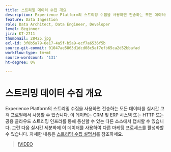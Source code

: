 ```yaml
---
title: 스트리밍 데이터 수집 개요
description: Experience Platform의 스트리밍 수집을 사용하면 전송하는 모든 데이터를 실시간 고객 프로필에서 사용할 수 있습니다. 이 데이터는 CRM 및 ERP 시스템이나 HTTP 또는 공용 클라우드 스트리밍 인프라를 통해 통신할 수 있는 다른 소스에서 캡처할 수 있습니다.
feature: Data Ingestion
role: Data Architect, Data Engineer, Developer
level: Beginner
jira: KT-2711
thumbnail: 28425.jpg
exl-id: 3f0b5a79-0e17-4a5f-b5a9-ecf7a6536f5b
source-git-commit: 01047ae5863d1dcd08c5af7efb65ca2d52bbafad
workflow-type: tm+mt
source-wordcount: '131'
ht-degree: 0%

---
```


# 스트리밍 데이터 수집 개요

Experience Platform의 스트리밍 수집을 사용하면 전송하는 모든 데이터를 실시간 고객 프로필에서 사용할 수 있습니다. 이 데이터는 CRM 및 ERP 시스템 또는 HTTP 또는 공용 클라우드 스트리밍 인프라를 통해 통신할 수 있는 다른 소스에서 캡처할 수 있습니다. 그런 다음 실시간 세분화에 이 데이터를 사용하여 다른 마케팅 프로세스를 활성화할 수 있습니다. 자세한 내용은 [스트리밍 수집 설명서](https://experienceleague.adobe.com/en/docs/experience-platform/ingestion/streaming/overview)를 참조하세요.

>[!VIDEO](https://video.tv.adobe.com/v/28425?learn=on)
